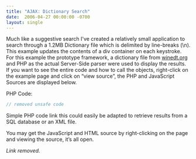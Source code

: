 ```yaml
---
title: "AJAX: Dictionary Search"
date:  2006-04-27 00:00:00 -0700
layout: single
---
```


Much like a suggestive search I've created a relatively small application to search through a 1.2MB Dictionary file which is delimited by line-breaks (\n). This example updates the contents of a div container on each keystroke. For this example the prototype framework, a dictionary file from [winedt.org](http://www.winedt.org/Dict/) and PHP as the actual Server-Side parser were used to display the results. If you want to see the entire code and how to call the objects, right-click on the example page and click on “view source”, the PHP and JavaScript Sources are displayed below.

PHP Code:

```php
// removed unsafe code
```

Simple PHP code link this could easily be adapted to retrieve results from a SQL database or an XML file.

You may get the JavaScript and HTML source by right-clicking on the page and viewing the source, it’s all open.

*Link removed.*
